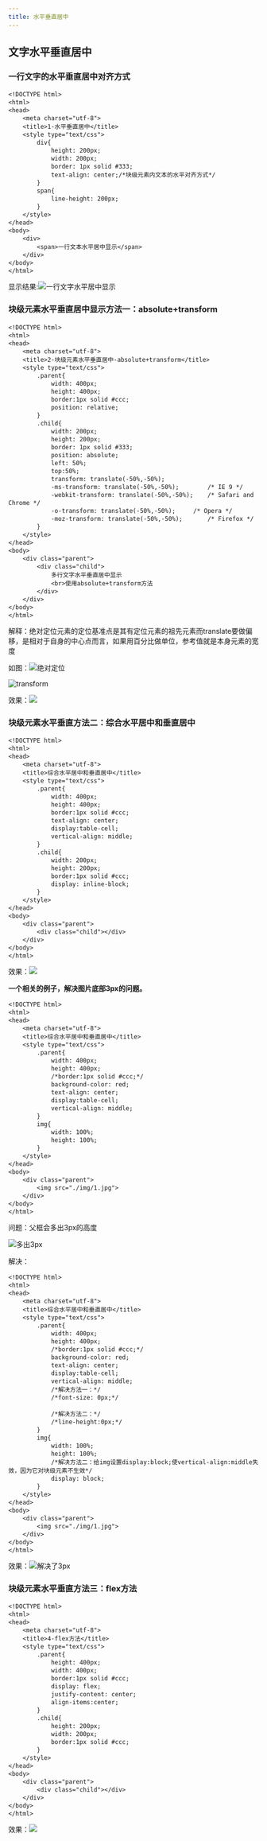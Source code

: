 ```yaml
---
title: 水平垂直居中
---
```


## 文字水平垂直居中

### 一行文字的水平垂直居中对齐方式

	<!DOCTYPE html>
	<html>
	<head>
		<meta charset="utf-8">
		<title>1-水平垂直居中</title>
		<style type="text/css">
			div{
				height: 200px;
				width: 200px;
				border: 1px solid #333;
				text-align: center;/*块级元素内文本的水平对齐方式*/
			}
			span{
				line-height: 200px;
			}
		</style>
	</head>
	<body>
		<div>
			<span>一行文本水平居中显示</span>
		</div>
	</body>
	</html>


显示结果:![一行文字水平居中显示](https://i.imgur.com/TB5wxj1.jpg)	

### 块级元素水平垂直居中显示方法一：absolute+transform

	<!DOCTYPE html>
	<html>
	<head>
		<meta charset="utf-8">
		<title>2-块级元素水平垂直居中-absolute+transform</title>
		<style type="text/css">
			.parent{
				width: 400px;
				height: 400px;
				border:1px solid #ccc;
				position: relative;
			}
			.child{
				width: 200px;
				height: 200px;
				border: 1px solid #333;
				position: absolute;
				left: 50%;
				top:50%;
				transform: translate(-50%,-50%);
				-ms-transform: translate(-50%,-50%);		/* IE 9 */
				-webkit-transform: translate(-50%,-50%);	/* Safari and Chrome */
				-o-transform: translate(-50%,-50%);		/* Opera */
				-moz-transform: translate(-50%,-50%);		/* Firefox */
			}
		</style>
	</head>
	<body>
		<div class="parent">
			<div class="child">
				多行文字水平垂直居中显示
				<br>使用absolute+transform方法
			</div>
		</div>
	</body>
	</html>



解释：绝对定位元素的定位基准点是其有定位元素的祖先元素而translate要做偏移，是相对于自身的中心点而言，如果用百分比做单位，参考值就是本身元素的宽度


如图：![绝对定位](https://i.imgur.com/qZYoGNA.jpg)

![transform](https://i.imgur.com/aSfuNbO.jpg)

效果：![](https://i.imgur.com/wVI7QNr.jpg)


### 块级元素水平垂直方法二：综合水平居中和垂直居中

	<!DOCTYPE html>
	<html>
	<head>
		<meta charset="utf-8">
		<title>综合水平居中和垂直居中</title>
		<style type="text/css">
			.parent{
				width: 400px;
				height: 400px;
				border:1px solid #ccc;
				text-align: center;
				display:table-cell;
				vertical-align: middle;
			}
			.child{
				width: 200px;
				height: 200px;
				border:1px solid #ccc;
				display: inline-block;
			}
		</style>
	</head>
	<body>
		<div class="parent">
			<div class="child"></div>
		</div>
	</body>
	</html>
	
效果：![](https://i.imgur.com/LBJLzIh.jpg)

**一个相关的例子，解决图片底部3px的问题。**

	<!DOCTYPE html>
	<html>
	<head>
		<meta charset="utf-8">
		<title>综合水平居中和垂直居中</title>
		<style type="text/css">
			.parent{
				width: 400px;
				height: 400px;
				/*border:1px solid #ccc;*/
				background-color: red;
				text-align: center;
				display:table-cell;
				vertical-align: middle;
			}
			img{
				width: 100%;
				height: 100%;
			}
		</style>
	</head>
	<body>
		<div class="parent">
			<img src="./img/1.jpg">
		</div>
	</body>
	</html>

问题：父框会多出3px的高度

![多出3px](https://i.imgur.com/rIHuS74.jpg)

解决：

	<!DOCTYPE html>
	<html>
	<head>
		<meta charset="utf-8">
		<title>综合水平居中和垂直居中</title>
		<style type="text/css">
			.parent{
				width: 400px;
				height: 400px;
				/*border:1px solid #ccc;*/
				background-color: red;
				text-align: center;
				display:table-cell;
				vertical-align: middle;
				/*解决方法一：*/
				/*font-size: 0px;*/
	
				/*解决方法二：*/
				/*line-height:0px;*/
			}
			img{
				width: 100%;
				height: 100%;
				/*解决方法二：给img设置display:block;使vertical-align:middle失效，因为它对块级元素不生效*/
				display: block;
			}
		</style>
	</head>
	<body>
		<div class="parent">
			<img src="./img/1.jpg">
		</div>
	</body>
	</html>

效果：![解决了3px](https://i.imgur.com/WyJQxvy.jpg)


### 块级元素水平垂直方法三：flex方法

	<!DOCTYPE html>
	<html>
	<head>
		<meta charset="utf-8">
		<title>4-flex方法</title>
		<style type="text/css">
			.parent{
				height: 400px;
				width: 400px;
				border:1px solid #ccc;
				display: flex;
				justify-content: center;
				align-items:center;
			}
			.child{
				height: 200px;
				width: 200px;
				border:1px solid #ccc;
			}
		</style>
	</head>
	<body>
		<div class="parent">
			<div class="child"></div>
		</div>
	</body>
	</html>

效果：![](https://i.imgur.com/DJEAgOS.jpg)
